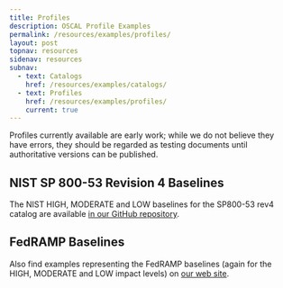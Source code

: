 ```yaml
---
title: Profiles
description: OSCAL Profile Examples
permalink: /resources/examples/profiles/
layout: post
topnav: resources
sidenav: resources
subnav:
  - text: Catalogs
    href: /resources/examples/catalogs/
  - text: Profiles
    href: /resources/examples/profiles/
    current: true
---
```


Profiles currently available are early work; while we do not believe they have errors, they should be regarded as testing documents until authoritative versions can be published. 

## NIST SP 800-53 Revision 4 Baselines 

The NIST HIGH, MODERATE and LOW baselines for the SP800-53 rev4 catalog are available [in our GitHub repository](https://github.com/usnistgov/OSCAL/tree/master/content/nist.gov/SP800-53/rev4).

## FedRAMP Baselines

Also find examples representing the FedRAMP baselines (again for the HIGH, MODERATE and LOW impact levels) on [our web site](https://github.com/usnistgov/OSCAL/tree/master/content/fedramp.gov).

